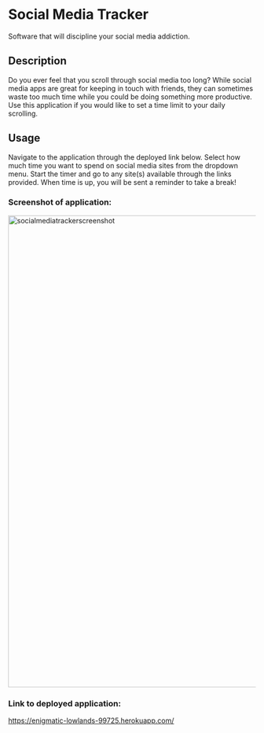 # Social Media Tracker
Software that will discipline your social media addiction.

## Description

Do you ever feel that you scroll through social media too long? While social media apps are great for keeping in touch with friends, they can sometimes waste too much time while you could be doing something more productive. Use this application if you would like to set a time limit to your daily scrolling.

## Usage
Navigate to the application through the deployed link below. Select how much time you want to spend on social media sites from the dropdown menu. Start the timer and go to any site(s) available through the links provided. When time is up, you will be sent a reminder to take a break!

### Screenshot of application: 

<img width="960" alt="socialmediatrackerscreenshot" src="https://user-images.githubusercontent.com/67657449/127219661-13844c70-d0ac-4856-81ec-9996108b4b5c.png">


### Link to deployed application: 
https://enigmatic-lowlands-99725.herokuapp.com/